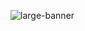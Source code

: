 ![large-banner](https://github.com/michelangelo-valderrama/michelangelo-valderrama/assets/135858738/068a1067-7be7-4f47-bd40-950b7683662b)
